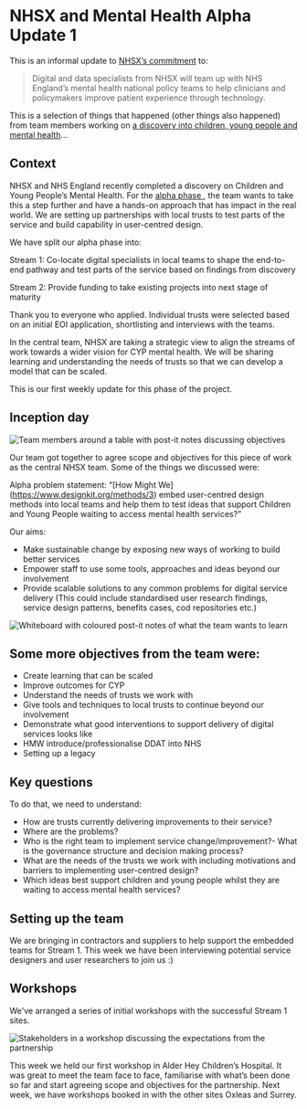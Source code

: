 # NHSX and Mental Health Alpha Update 1

This is an informal update to [NHSX’s commitment](https://www.gov.uk/government/news/nhsx-digital-experts-will-be-part-of-cancer-and-mental-health-teams) to:
> Digital and data specialists from NHSX will team up with NHS England’s mental health national policy teams to help clinicians and policymakers improve patient experience through technology.

This is a selection of things that happened (other things also happened) from team members working on [a discovery into children, young people and mental health](https://nhsx.github.io/Mental-Health/0/)...

## Context

NHSX and NHS England recently completed a discovery on Children and Young People’s Mental Health. For the  [alpha phase ](https://www.gov.uk/service-manual/agile-delivery/how-the-alpha-phase-works), the team wants to take this a step further and have a hands-on approach that has impact in the real world. We are setting up partnerships with local trusts to test parts of the service and build capability in user-centred design. 

We have split our alpha phase into:

Stream 1: Co-locate digital specialists in local teams to shape the end-to-end pathway and test parts of the service based on findings from discovery

Stream 2: Provide funding to take existing projects into next stage of maturity

Thank you to everyone who applied. Individual trusts were selected based on an initial EOI application, shortlisting and interviews with the teams. 

In the central team, NHSX are taking a strategic view to align the streams of work towards a wider vision for CYP mental health. We will be sharing learning and understanding the needs of trusts so that we can develop a model that can be scaled.  

This is our first weekly update for this phase of the project.

## Inception day

![Team members around a table with post-it notes discussing objectives](https://raw.githubusercontent.com/nhsx/Mental-Health/master/images/wn1.JPG)

Our team got together to agree scope and objectives for this piece of work as the central NHSX team. Some of the things we discussed were:

Alpha problem statement: “[How Might We] (https://www.designkit.org/methods/3) embed user-centred design methods into local teams and help them to test ideas that support Children and Young People waiting to access mental health services?”

Our aims:
- Make sustainable change by exposing new ways of working to build better services
- Empower staff to use some tools, approaches and ideas beyond our involvement
- Provide scalable solutions to any common problems for digital service delivery
(This could include standardised user research findings, service design patterns, benefits cases, cod repositories etc.)

![Whiteboard with coloured post-it notes of what the team wants to learn ](https://raw.githubusercontent.com/nhsx/Mental-Health/master/images/wn2.JPG)

## Some more objectives from the team were:
- Create learning that can be scaled
- Improve outcomes for CYP
- Understand the needs of trusts we work with
- Give tools and techniques to local trusts to continue beyond our involvement
- Demonstrate what good interventions to support delivery of digital services looks like
- HMW introduce/professionalise DDAT into NHS
- Setting up a legacy

## Key questions

To do that, we need to understand:
- How are trusts currently delivering improvements to their service? 
- Where are the problems? 
- Who is the right team to implement service change/improvement?- What is the governance structure and decision making process?
- What are the needs of the trusts we work with including motivations and barriers to implementing user-centred design?
- Which ideas best support children and young people whilst they are waiting to access mental health services?

## Setting up the team
We are bringing in contractors and suppliers to help support the embedded teams for Stream 1. This week we have been interviewing potential service designers and user researchers to join us :) 

## Workshops
We've arranged a series of initial workshops with the successful Stream 1 sites.

![Stakeholders in a workshop discussing the expectations from the partnership](https://raw.githubusercontent.com/nhsx/Mental-Health/master/images/wn3.jpg)

This week we held our first workshop in Alder Hey Children’s Hospital. It was great to meet the team face to face, familiarise with what’s been done so far and start agreeing scope and objectives for the partnership. Next week, we have workshops booked in with the other sites Oxleas and Surrey.
